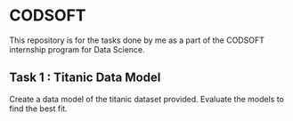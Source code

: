 # CODSOFT
This repository is for the tasks done by me as a part of the CODSOFT internship program for Data Science.

## Task 1 : Titanic Data Model
Create a data model of the titanic dataset provided. Evaluate the models to find the best fit.
